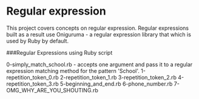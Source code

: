 # Regular expression

This project covers concepts on regular expression.
Regular expressions built as a result use Oniguruma - a regular expression library that which is used by Ruby by default.

###Regular Expressions using Ruby script

0-simply_match_school.rb - accepts one argument and pass it to a regular expression matching method for the pattern 'School'.
1-repetition_token_0.rb
2-repetition_token_1.rb
3-repetition_token_2.rb
4-repetition_token_3.rb
5-beginning_and_end.rb
6-phone_number.rb
7-OMG_WHY_ARE_YOU_SHOUTING.rb
